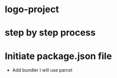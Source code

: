 <!-- @format -->

# logo-project

# step by step process

# Initiate package.json file

- Add bundler I will use parcel
